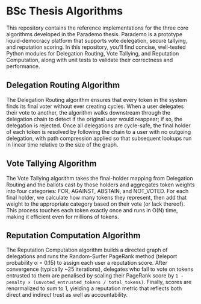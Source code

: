 # BSc Thesis Algorithms  
This repository contains the reference implementations for the three core algorithms developed in the Parademo thesis. Parademo is a prototype liquid-democracy platform that supports vote delegation, secure tallying, and reputation scoring. In this repository, you’ll find concise, well-tested Python modules for Delegation Routing, Vote Tallying, and Reputation Computation, along with unit tests to validate their correctness and performance.

## Delegation Routing Algorithm
The Delegation Routing algorithm ensures that every token in the system finds its final voter without ever creating cycles. When a user delegates their vote to another, the algorithm walks downstream through the delegation chain to detect if the original user would reappear; if so, the delegation is rejected. Once all delegations are cycle-safe, the final holder of each token is resolved by following the chain to a user with no outgoing delegation, with path compression applied so that subsequent lookups run in linear time relative to the size of the graph.

## Vote Tallying Algorithm
The Vote Tallying algorithm takes the final-holder mapping from Delegation Routing and the ballots cast by those holders and aggregates token weights into four categories: FOR, AGAINST, ABSTAIN, and NOT_VOTED. For each final holder, we calculate how many tokens they represent, then add that weight to the appropriate category based on their vote (or lack thereof). This process touches each token exactly once and runs in O(N) time, making it efficient even for millions of tokens.

## Reputation Computation Algorithm
The Reputation Computation algorithm builds a directed graph of delegations and runs the Random-Surfer PageRank method (teleport probability α = 0.15) to assign each user a reputation score. After convergence (typically ~25 iterations), delegates who fail to vote on tokens entrusted to them are penalised by scaling their PageRank score by `1 - penalty × (unvoted_entrusted_tokens / total_tokens)`. Finally, scores are renormalized to sum to 1, yielding a reputation metric that reflects both direct and indirect trust as well as accountability.  
